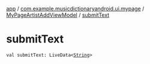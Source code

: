 [app](../../index.md) / [com.example.musicdictionaryandroid.ui.mypage](../index.md) / [MyPageArtistAddViewModel](index.md) / [submitText](./submit-text.md)

# submitText

`val submitText: LiveData<`[`String`](https://kotlinlang.org/api/latest/jvm/stdlib/kotlin/-string/index.html)`>`